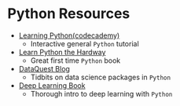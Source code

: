 # Python Resources

- [Learning Python(codecademy)](https://www.codecademy.com/learn/python)
	- Interactive general `Python` tutorial
- [Learn Python the Hardway](https://learnpythonthehardway.org/book/)
	- Great first time `Python` book
- [DataQuest Blog](https://www.dataquest.io/blog/)
	- Tidbits on data science packages in `Python`
- [Deep Learning Book](https://github.com/rasbt/deep-learning-book/blob/master/code/appendix_f_numpy-intro/appendix_f_numpy-intro.ipynb?utm_campaign=Data%2BElixir&utm_medium=email&utm_source=Data_Elixir_128)
	- Thorough intro to deep learning with `Python`
